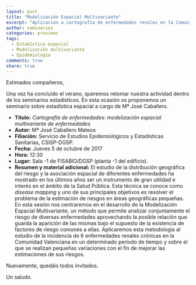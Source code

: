 ```yaml
---
layout: post
title: "Modelización Espacial Multivariante"
excerpt: "Aplicación a cartografía de enfermedades renales en la Comunidad Valenciana"
author: seminarios
categories: proximos
tags:
  - Estadística espacial
  - Modelización multivariante
  - Epidemiología
comments: true
share: true
---
```


Estimados compañeros,

Una vez ha concluido el verano, queremos retomar nuestra actividad dentro de los seminarios estadísticos. En esta ocasión os proponemos un seminario sobre estadística espacial a cargo de Mª José Caballero.

- **Título:** _Cartografía de enfermedades: modelización espacial multivariante de enfermedades_
- **Autor:** Mª José Caballero Mateos
- **Filiación:** Servicio de Estudios Epidemiológicos y Estadísticas Sanitarias, CSISP-DGSP.
- **Fecha:** Jueves 5 de octubre de 2017
- **Hora:** 12:30
- **Lugar:** Sala -1 de FISABIO/DGSP (planta -1 del edificio).
- **Resumen y material adicional:** El estudio de la distribución geográfica del riesgo y la asociación espacial de diferentes enfermedades ha mostrado en los últimos años ser un instrumento de gran utilidad e interés en el ámbito de la Salud Pública. Esta técnica se conoce como *disease mapping* y uno de sus principales objetivos es resolver el problema de la estimación de riesgos en áreas geográficas pequeñas. En esta sesión nos centraremos en el desarrollo de la Modelización Espacial Multivariante, un método que permite analizar conjuntamente el riesgo de diversas enfermedades aprovechando la posible relación que guarda la aparición de las mismas bajo el supuesto de la existencia de factores de riesgo comunes a ellas. Aplicaremos esta metodología al estudio de la incidencia de 6 enfermedades renales crónicas en la Comunidad Valenciana en un determinado período de tiempo y sobre el que se realizan pequeñas variaciones con el fin de mejorar las estimaciones de sus riesgos.

Nuevamente, quedáis todos invitados.

Un saludo.
